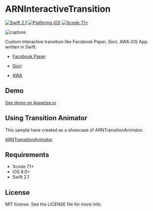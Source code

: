 # ARNInteractiveTransition

[![Swift 2.1](https://img.shields.io/badge/Swift-2.1-orange.svg?style=flat)](https://developer.apple.com/swift/)
[![Platforms iOS](https://img.shields.io/badge/Platforms-iOS-lightgray.svg?style=flat)](https://developer.apple.com/swift/)
[![Xcode 7.1+](https://img.shields.io/badge/Xcode-7.1+-blue.svg?style=flat)](https://developer.apple.com/swift/)

![capture](capture.gif "capture")

Custom interactive transition like Facobook Paper, Siori, AWA iOS App. written in Swift.

- [Facobook Paper](https://www.facebook.com/paper)

- [Siori](https://speakerdeck.com/ferasyasin/sioridedofalseyounicustom-transitionwoshi-zhuang-siteirufalseka)

- [AWA](http://awa.fm/)

## Demo

[See demo on Appetize.io](https://appetize.io/app/jrfxnyzzftnz8yjbj7hx6q9pj0?device=iphone5s&scale=75&orientation=portrait&osVersion=9.2)

## Using Transition Animator

This sample have created as a showcase of ARNTransitionAnimator.

[ARNTransitionAnimator](https://github.com/xxxAIRINxxx/ARNTransitionAnimator)


## Requirements

* Xcode 7.1+
* iOS 8.0+
* Swift 2.1


## License

MIT license. See the LICENSE file for more info.
